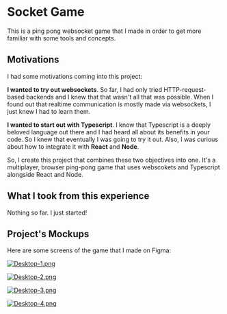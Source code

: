 # Socket Game

This is a ping pong websocket game that I made in order to get more familiar with some tools and concepts.

## Motivations

I had some motivations coming into this project:

**I wanted to try out websockets**. So far, I had only tried HTTP-request-based backends and I knew that that wasn't all that was possible. When I found out that realtime communication is mostly made via websockets, I just knew I had to learn them.

**I wanted to start out with Typescript**. I know that Typescript is a deeply beloved language out there and I had heard all about its benefits in your code. So I knew that eventually I was going to try it out. Also, I was curious about how to integrate it with **React** and **Node**.

So, I create this project that combines these two objectives into one. It's a multiplayer, browser ping-pong game that uses webscokets and Typescript alongside React and Node.

## What I took from this experience

Nothing so far. I just started!

## Project's Mockups

Here are some screens of the game that I made on Figma:

[![Desktop-1.png](https://i.postimg.cc/sXpnwzvv/Desktop-1.png)](https://postimg.cc/62pLpDVX)

[![Desktop-2.png](https://i.postimg.cc/Zn4wQQdj/Desktop-2.png)](https://postimg.cc/5YK5YnpF)

[![Desktop-3.png](https://i.postimg.cc/SRdgbGL4/Desktop-3.png)](https://postimg.cc/gLwVv8Bt)

[![Desktop-4.png](https://i.postimg.cc/DfPjG79N/Desktop-4.png)](https://postimg.cc/qggxVHMc)
